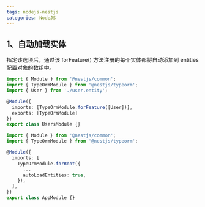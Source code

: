 ```yaml
---
tags: nodejs-nestjs
categories: NodeJS
---
```


## 1、自动加载实体

指定该选项后，通过该 forFeature() 方法注册的每个实体都将自动添加到 entities 配置对象的数组中。

```typescript
import { Module } from '@nestjs/common';
import { TypeOrmModule } from '@nestjs/typeorm';
import { User } from './user.entity';

@Module({
  imports: [TypeOrmModule.forFeature([User])],
  exports: [TypeOrmModule]
})
export class UsersModule {}
```

```typescript
import { Module } from '@nestjs/common';
import { TypeOrmModule } from '@nestjs/typeorm';

@Module({
  imports: [
    TypeOrmModule.forRoot({
      ...
      autoLoadEntities: true,
    }),
  ],
})
export class AppModule {}
```